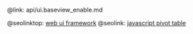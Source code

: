 @link: api/ui.baseview_enable.md

@seolinktop: [web ui framework](https://webix.com)
@seolink: [javascript pivot table](https://webix.com/pivot/)